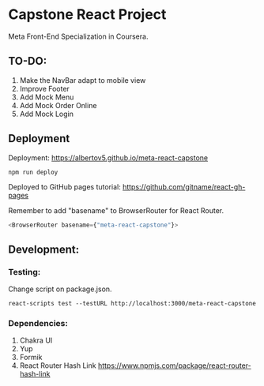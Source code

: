 # Capstone React Project

Meta Front-End Specialization in Coursera.

## TO-DO:

1. Make the NavBar adapt to mobile view
2. Improve Footer
3. Add Mock Menu
4. Add Mock Order Online
5. Add Mock Login

## Deployment

Deployment: https://albertov5.github.io/meta-react-capstone

```shell
npm run deploy
```

Deployed to GitHub pages tutorial: https://github.com/gitname/react-gh-pages

Remember to add "basename" to BrowserRouter for React Router.

```js
<BrowserRouter basename={"meta-react-capstone"}>
```

## Development:

### Testing:

Change script on package.json.

```shell
react-scripts test --testURL http://localhost:3000/meta-react-capstone
```

### Dependencies:

1. Chakra UI
2. Yup
3. Formik
4. React Router Hash Link https://www.npmjs.com/package/react-router-hash-link